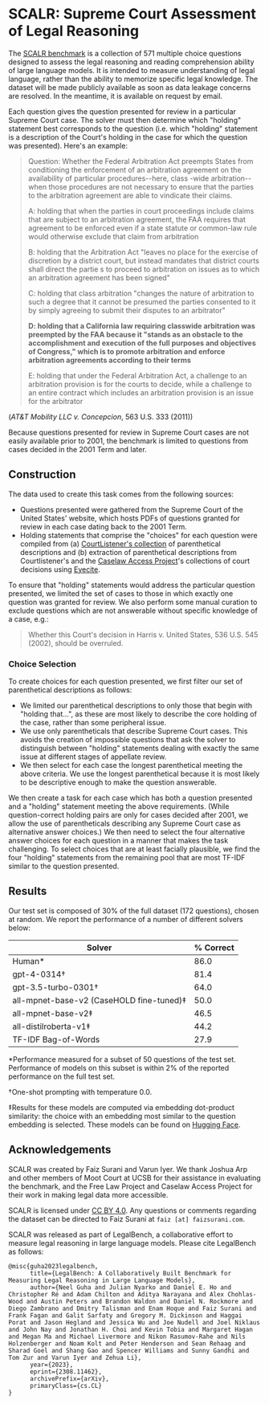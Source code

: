 # SCALR: Supreme Court Assessment of Legal Reasoning

The [SCALR benchmark](https://github.com/lexeme-dev/scalr) is a collection of 571 multiple choice questions designed to assess the legal reasoning
and reading comprehension ability of large language models. It is intended to measure
understanding of legal language, rather than the ability to memorize specific legal knowledge. The dataset will be made
publicly available as soon as data leakage concerns are resolved. In the meantime, it is available on request by email.

Each question gives the question presented for review in a particular Supreme Court case. The solver must
then determine which "holding" statement best corresponds to the question (i.e. which "holding" statement
is a description of the Court's holding in the case for which the question was presented). Here's an example:

> Question: Whether the Federal Arbitration Act preempts States from conditioning the enforcement of an arbitration agreement on the availability of particular procedures--here, class
-wide arbitration--when those procedures are not necessary to ensure that the parties to the arbitration agreement are able to vindicate their claims.
>
>A: holding that when the parties in court proceedings include claims that are subject to an arbitration agreement, the FAA requires that agreement to be enforced even if
a state statute or common-law rule would otherwise exclude that claim from arbitration
>
>B: holding that the Arbitration Act "leaves no place for the exercise of discretion by a district court, but instead mandates that district courts shall direct the partie
s to proceed to arbitration on issues as to which an arbitration agreement has been signed"
>
>C: holding that class arbitration "changes the nature of arbitration to such a degree that it cannot be presumed the parties consented to it by simply agreeing to submit
their disputes to an arbitrator"
>
>**D: holding that a California law requiring classwide arbitration was preempted by the FAA because it "stands as an obstacle to the accomplishment and execution of the full purposes and objectives of Congress," which is to promote arbitration and enforce arbitration agreements according to their terms**
>
>E: holding that under the Federal Arbitration Act, a challenge to an arbitration provision is for the courts to decide, while a challenge to an entire contract which includes an arbitration provision is an issue for the arbitrator

(*AT&T Mobility LLC v. Concepcion*, 563 U.S. 333 (2011))

Because questions presented for review in Supreme Court cases are not easily available prior to 2001, the
benchmark is limited to questions from cases decided in the 2001 Term and later.

## Construction

The data used to create this task comes from the following sources:
- Questions presented were gathered from the Supreme Court of the United States' website, which hosts
   PDFs of questions granted for review in each case dating back to the 2001 Term.
- Holding statements that comprise the "choices" for each question were compiled from (a)
   [CourtListener's collection](https://free.law/2022/03/17/summarizing-important-cases/)
   of parenthetical descriptions and (b)
   extraction of parenthetical descriptions from Courtlistener's and the [Caselaw Access Project](https://case.law/)'s collections of court decisions
   using [Eyecite](https://github.com/freelawproject/eyecite).

To ensure that "holding" statements would address the particular question presented, we limited
the set of cases to those in which exactly one question was granted for review. We also perform
some manual curation to exclude questions which are not answerable without specific knowledge of a case, e.g.:
>Whether this Court's decision in Harris v. United States, 536 U.S. 545 (2002), should be overruled.

### Choice Selection

To create choices for each question presented, we first filter our set of parenthetical descriptions
as follows:
- We limited our parenthetical descriptions to only those that begin with "holding that...",
as these are most  likely to describe the core holding of the case, rather than some peripheral issue.
- We use only parentheticals that describe Supreme Court cases. This avoids the creation
of impossible questions that ask the solver to distinguish between "holding" statements dealing with
exactly the same issue at different stages of appellate review.
- We then select for each case the longest parenthetical meeting the above criteria. We use the longest
  parenthetical because it is most likely to be descriptive enough to make the question answerable.


We then create a task for each case which has both a question presented and a "holding" statement
meeting the above requirements.
(While question-correct holding pairs are only for cases decided after 2001, we allow the use of
parentheticals describing any Supreme Court case as alternative answer choices.)
We then need to select the four alternative answer choices for each question in a manner that
makes the task challenging. To select choices that are at least facially plausible, we find
the four "holding" statements from the remaining pool that are most TF-IDF similar to the
question presented.

## Results

Our test set is composed of 30% of the full dataset (172 questions), chosen at random.
We report the performance of a number of different solvers below:

| Solver                                   | % Correct |
|------------------------------------------|-----------|
| Human*                                   | 86.0      |
| gpt-4-0314†                              | 81.4      |
| gpt-3.5-turbo-0301†                      | 64.0      |
| all-mpnet-base-v2 (CaseHOLD fine-tuned)‡ | 50.0      |
| all-mpnet-base-v2‡                       | 46.5      |
| all-distilroberta-v1‡                    | 44.2      |
| TF-IDF Bag-of-Words                      | 27.9      |

*Performance measured for a subset of 50 questions of the test set. Performance of models on this subset
is within 2% of the reported performance on the full test set.

†One-shot prompting with temperature 0.0.

‡Results for these models are computed via embedding dot-product similarity:
the choice with an embedding most similar to the question embedding is selected.
These models can be found on [Hugging Face](https://huggingface.co/sentence-transformers).

## Acknowledgements

SCALR was created by Faiz Surani and Varun Iyer. We thank Joshua Arp and other members of
Moot Court at UCSB for their assistance in evaluating the benchmark, and the Free Law Project
and Caselaw Access Project for their work in making legal data more accessible.

SCALR is licensed under [CC BY 4.0](https://creativecommons.org/licenses/by/4.0/). Any questions or comments regarding the dataset can be directed to Faiz Surani at
`faiz [at] faizsurani.com`.

SCALR was released as part of LegalBench, a collaborative effort to measure legal reasoning in large language models. Please cite LegalBench as follows:
```
@misc{guha2023legalbench,
      title={LegalBench: A Collaboratively Built Benchmark for Measuring Legal Reasoning in Large Language Models}, 
      author={Neel Guha and Julian Nyarko and Daniel E. Ho and Christopher Ré and Adam Chilton and Aditya Narayana and Alex Chohlas-Wood and Austin Peters and Brandon Waldon and Daniel N. Rockmore and Diego Zambrano and Dmitry Talisman and Enam Hoque and Faiz Surani and Frank Fagan and Galit Sarfaty and Gregory M. Dickinson and Haggai Porat and Jason Hegland and Jessica Wu and Joe Nudell and Joel Niklaus and John Nay and Jonathan H. Choi and Kevin Tobia and Margaret Hagan and Megan Ma and Michael Livermore and Nikon Rasumov-Rahe and Nils Holzenberger and Noam Kolt and Peter Henderson and Sean Rehaag and Sharad Goel and Shang Gao and Spencer Williams and Sunny Gandhi and Tom Zur and Varun Iyer and Zehua Li},
      year={2023},
      eprint={2308.11462},
      archivePrefix={arXiv},
      primaryClass={cs.CL}
}
```
